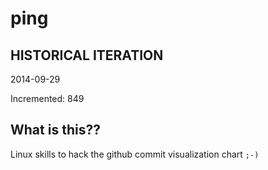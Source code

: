 # ping

## HISTORICAL ITERATION
2014-09-29

Incremented: 849

## What is this?? 
Linux skills to hack the github commit visualization chart `;-)`

